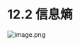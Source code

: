 # 12.2 信息熵

![image.png](https://upload-images.jianshu.io/upload_images/7220971-29e75c6772c29ad8.png?imageMogr2/auto-orient/strip%7CimageView2/2/w/1240)

